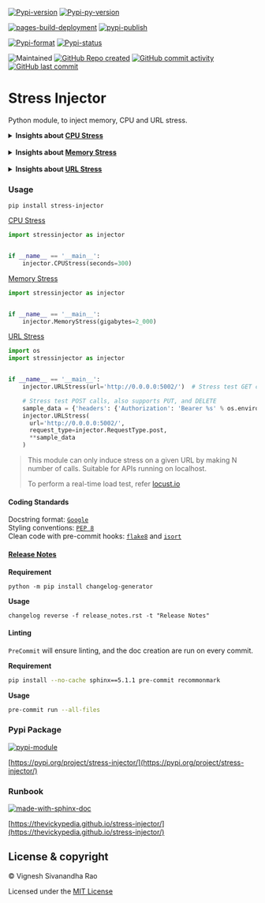 [![Pypi-version](https://img.shields.io/pypi/v/stress-injector)](https://pypi.org/project/stress-injector)
[![Pypi-py-version](https://img.shields.io/pypi/pyversions/stress-injector)](https://pypi.org/project/stress-injector)

[![pages-build-deployment](https://github.com/thevickypedia/stress-injector/actions/workflows/pages/pages-build-deployment/badge.svg)](https://github.com/thevickypedia/stress-injector/actions/workflows/pages/pages-build-deployment)
[![pypi-publish](https://github.com/thevickypedia/stress-injector/actions/workflows/python-publish.yml/badge.svg)](https://github.com/thevickypedia/stress-injector/actions/workflows/python-publish.yml)

[![Pypi-format](https://img.shields.io/pypi/format/stress-injector)](https://pypi.org/project/stress-injector/#files)
[![Pypi-status](https://img.shields.io/pypi/status/stress-injector)](https://pypi.org/project/stress-injector)

![Maintained](https://img.shields.io/maintenance/yes/2023)
[![GitHub Repo created](https://img.shields.io/date/1599432310)](https://api.github.com/repos/thevickypedia/stress-injector)
[![GitHub commit activity](https://img.shields.io/github/commit-activity/y/thevickypedia/stress-injector)](https://api.github.com/repos/thevickypedia/stress-injector)
[![GitHub last commit](https://img.shields.io/github/last-commit/thevickypedia/stress-injector)](https://api.github.com/repos/thevickypedia/stress-injector)

# Stress Injector
Python module, to inject memory, CPU and URL stress.

<details>
<summary><strong>Insights about <a href="https://github.com/thevickypedia/stress-injector/blob/main/stressinjector/cpu.py">CPU Stress</a></strong></summary>

* To achieve CPU stress, I have used multiprocess, looped for the number of logical cores, triggering an infinite loop on
  each core.
* The infinite loop will run for a given number of seconds (provided by the user)
* Mean-while the `cpu_percent` from `psutil` runs (in a dedicated thread) in an infinite loop calculating the current CPU 
  utilization on each CPU core.
* The dedicated thread runs for 3 seconds in addition to the number of seconds provided by the user.
* Once the given number of seconds have passed, the `processes` and `threads` initiated to monitor CPU usage are stopped.
</details>
<br>
<details>
<summary><strong>Insights about <a href="https://github.com/thevickypedia/stress-injector/blob/main/stressinjector/memory.py">Memory Stress</a></strong></summary>

* In this script, I have used `numpy.random.bytes` which are sampled from uniform distribution.
* These random bytes are collected from the machine's physical memory increasing the program's usage.
* I have then used `getrusage` (get resource usage) for `SELF` to get the memory consumed only by the current script.
* The `size_converter` converts the bytes from resource usage to a human understandable format.
</details>
<br>
<details>
<summary><strong>Insights about <a href="https://github.com/thevickypedia/stress-injector/blob/main/stressinjector/onus.py">URL Stress</a></strong></summary>

* In this script, I have used threadpools to make concurrent requests.
* The script uses `requests` module to make calls.
* Takes arguments
  * **rate**: Number of calls to make. _Defaults to 100K_
  * **timeout**: Timeout for each request. _Defaults to 0.5_
  * **retry_limit**: Retry limit if the system is unable to spinup more threads. _Defaults to 5_
  * **circuit_break**: Wait time in seconds between retries. _Defaults to 5_
  * **request_type**: Function from `requests` module.

</details>

### Usage
`pip install stress-injector`

[CPU Stress](https://github.com/thevickypedia/stress-injector/blob/main/stressinjector/cpu.py)
```python
import stressinjector as injector


if __name__ == '__main__':
    injector.CPUStress(seconds=300)
```

[Memory Stress](https://github.com/thevickypedia/stress-injector/blob/main/stressinjector/memory.py)
```python
import stressinjector as injector


if __name__ == '__main__':
    injector.MemoryStress(gigabytes=2_000)
```

[URL Stress](https://github.com/thevickypedia/stress-injector/blob/main/stressinjector/url.py)
```python
import os
import stressinjector as injector


if __name__ == '__main__':
    injector.URLStress(url='http://0.0.0.0:5002/')  # Stress test GET calls

    # Stress test POST calls, also supports PUT, and DELETE
    sample_data = {'headers': {'Authorization': 'Bearer %s' % os.environ.get('TOKEN')}}
    injector.URLStress(
      url='http://0.0.0.0:5002/',
      request_type=injector.RequestType.post,
      **sample_data
    )
```
> This module can only induce stress on a given URL by making N number of calls. Suitable for APIs running on localhost.
> 
> To perform a real-time load test, refer [locust.io](https://locust.io/)

#### Coding Standards
Docstring format: [`Google`](https://google.github.io/styleguide/pyguide.html#38-comments-and-docstrings) <br>
Styling conventions: [`PEP 8`](https://www.python.org/dev/peps/pep-0008/) <br>
Clean code with pre-commit hooks: [`flake8`](https://flake8.pycqa.org/en/latest/) and 
[`isort`](https://pycqa.github.io/isort/)

#### [Release Notes](https://github.com/thevickypedia/stress-injector/blob/main/release_notes.rst)
**Requirement**
```shell
python -m pip install changelog-generator
```

**Usage**
```shell
changelog reverse -f release_notes.rst -t "Release Notes"
```

#### Linting
`PreCommit` will ensure linting, and the doc creation are run on every commit.

**Requirement**
<br>
```bash
pip install --no-cache sphinx==5.1.1 pre-commit recommonmark
```

**Usage**
<br>
```bash
pre-commit run --all-files
```

### Pypi Package
[![pypi-module](https://img.shields.io/badge/Software%20Repository-pypi-1f425f.svg)](https://packaging.python.org/tutorials/packaging-projects/)

[https://pypi.org/project/stress-injector/](https://pypi.org/project/stress-injector/)

### Runbook
[![made-with-sphinx-doc](https://img.shields.io/badge/Code%20Docs-Sphinx-1f425f.svg)](https://www.sphinx-doc.org/en/master/man/sphinx-autogen.html)

[https://thevickypedia.github.io/stress-injector/](https://thevickypedia.github.io/stress-injector/)

## License & copyright

&copy; Vignesh Sivanandha Rao

Licensed under the [MIT License](https://github.com/thevickypedia/stress-injector/blob/main/LICENSE)
